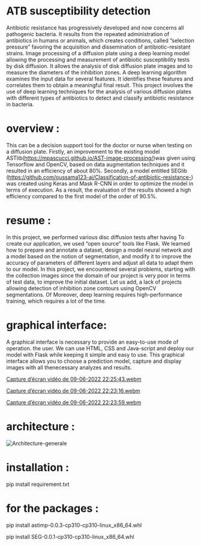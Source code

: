 # ATB susceptibility detection 

Antibiotic resistance has progressively developed and now concerns all pathogenic
bacteria. It results from the repeated administration of antibiotics in humans or animals,
which creates conditions, called ”selection pressure” favoring the acquisition and dissemination of antibiotic-resistant strains.
Image processing of a diffusion plate using a deep learning model allowing the processing
and measurement of antibiotic susceptibility tests by disk diffusion. It allows the analysis
of disk diffusion plate images and to measure the diameters of the inhibition zones. A
deep learning algorithm examines the input data for several features.
It identifies these features and correlates them to obtain a meaningful final result. This
project involves the use of deep learning techniques for the analysis of various diffusion
plates with different types of antibiotics to detect and classify antibiotic resistance in
bacteria.

# overview :

This can be a decision support tool for the doctor or nurse when testing on a diffusion
plate. Firstly, an improvement to the existing model ASTlib(https://mpascucci.github.io/AST-image-processing/)was given using Tensorflow
and OpenCV, based on data augmentation techniques and it resulted in
an efficiency of about 80%. Secondly, a model entitled SEGlib (https://github.com/oussama123-ai/Classification-of-antibiotic-resistance-) was created using Keras
and Mask R-CNN in order to optimize the model in terms of execution. As a result, the
evaluation of the results showed a high efficiency compared to the first model of the order
of 90.5%.

# resume :

In this project, we performed various disc diffusion tests after having
To create our application, we used “open source” tools like Flask. We
learned how to prepare and annotate a dataset, design a model
neural network and a model based on the notion of segmentation, and modify it to
improve the accuracy of parameters of different layers and adjust all data
to adapt them to our model.
In this project, we encountered several problems, starting with the collection
images since the domain of our project is very poor in terms of test data,
to improve the initial dataset. Let us add, a lack of projects allowing
detection of inhibition zone contours using OpenCV segmentations. Of
Moreover, deep learning requires high-performance training, which requires
a lot of the time.

# graphical interface:

A graphical interface is necessary to provide an easy-to-use mode of operation.
the user. We can use HTML, CSS and Java-script and deploy our model
with Flask while keeping it simple and easy to use. This graphical interface
allows you to choose a prediction model, capture and display images with all thenecessary analyzes and results.

[Capture d’écran vidéo de 09-06-2022 22:25:43.webm](https://user-images.githubusercontent.com/83811606/182249823-1d2ed317-2dc9-4c10-aa60-4a5dc501cd04.webm)

[Capture d’écran vidéo de 09-06-2022 22:23:16.webm](https://user-images.githubusercontent.com/83811606/182249778-aaa11745-52aa-425b-98d8-1f5b67d98e42.webm)

[Capture d’écran vidéo de 09-06-2022 22:23:59.webm](https://user-images.githubusercontent.com/83811606/182249803-a9d2a48f-dd1b-4abb-bdb6-11fb025bc33f.webm)

# architecture :
![Architecture-generale](https://user-images.githubusercontent.com/83811606/182250528-01caa1ac-59df-464f-b3ae-3582e27f2bcc.png)

# installation :

pip install requirement.txt
# for the packages :
pip install astimp-0.0.3-cp310-cp310-linux_x86_64.whl           

pip install SEG-0.0.1-cp310-cp310-linux_x86_64.whl
